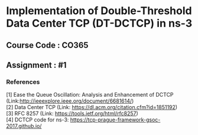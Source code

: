 # Implementation of Double-Threshold Data Center TCP (DT-DCTCP) in ns-3
## Course Code : CO365
## Assignment :  #1

### References

[1] Ease the Queue Oscillation: Analysis and Enhancement of DCTCP (Link:http://ieeexplore.ieee.org/document/6681614/) </br>
[2] Data Center TCP (Link: https://dl.acm.org/citation.cfm?id=1851192)</br>
[3] RFC 8257 (Link: https://tools.ietf.org/html/rfc8257)</br>
[4] DCTCP code for ns-3: https://tcp-prague-framework-gsoc-2017.github.io/
